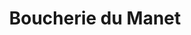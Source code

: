 ---
title: "Boucherie du Manet"
url: /montigny-le-bretonneux/boucherie-du-manet/
shop: boucherie
---